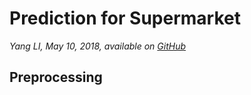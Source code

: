 # Prediction for Supermarket

*Yang LI, May 10, 2018, available on [GitHub](https://github.com/zjzsliyang/420235DataMining)*

## Preprocessing

